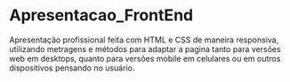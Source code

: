 # Apresentacao_FrontEnd
Apresentação profissional feita com HTML e CSS de maneira responsiva, utilizando metragens e métodos para adaptar a pagina tanto para versões web em desktops, quanto para versões mobile em celulares ou em outros dispositivos pensando no usuário. 
